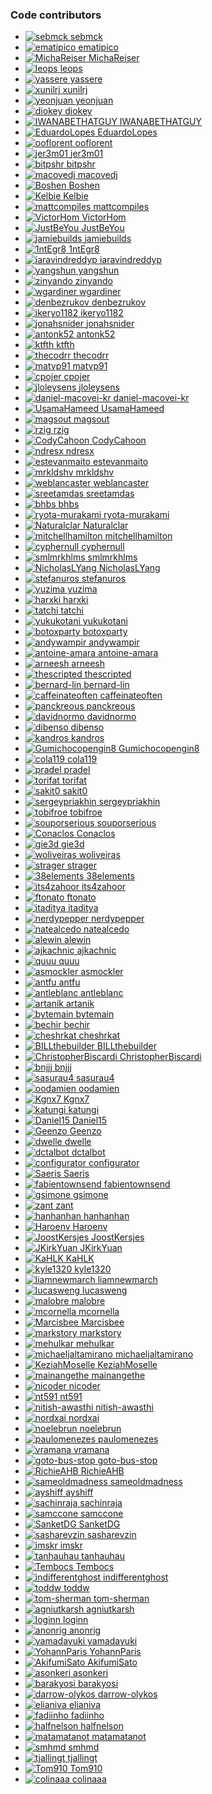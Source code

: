 <!-- Generated file, do not edit by hand, see `xtask/codegen` -->

### Code contributors

<ul class="team-list credits">
<li><a href="https://github.com/rome/tools/commits?author=sebmck">
<img src="https://avatars.githubusercontent.com/u/853712?v=4" alt="sebmck" />
<span>sebmck</span>
</a></li>
<li><a href="https://github.com/rome/tools/commits?author=ematipico">
<img src="https://avatars.githubusercontent.com/u/602478?v=4" alt="ematipico" />
<span>ematipico</span>
</a></li>
<li><a href="https://github.com/rome/tools/commits?author=MichaReiser">
<img src="https://avatars.githubusercontent.com/u/1203881?v=4" alt="MichaReiser" />
<span>MichaReiser</span>
</a></li>
<li><a href="https://github.com/rome/tools/commits?author=leops">
<img src="https://avatars.githubusercontent.com/u/1895119?v=4" alt="leops" />
<span>leops</span>
</a></li>
<li><a href="https://github.com/rome/tools/commits?author=yassere">
<img src="https://avatars.githubusercontent.com/u/7271639?v=4" alt="yassere" />
<span>yassere</span>
</a></li>
<li><a href="https://github.com/rome/tools/commits?author=xunilrj">
<img src="https://avatars.githubusercontent.com/u/83425?v=4" alt="xunilrj" />
<span>xunilrj</span>
</a></li>
<li><a href="https://github.com/rome/tools/commits?author=yeonjuan">
<img src="https://avatars.githubusercontent.com/u/41323220?v=4" alt="yeonjuan" />
<span>yeonjuan</span>
</a></li>
<li><a href="https://github.com/rome/tools/commits?author=diokey">
<img src="https://avatars.githubusercontent.com/u/5262527?v=4" alt="diokey" />
<span>diokey</span>
</a></li>
<li><a href="https://github.com/rome/tools/commits?author=IWANABETHATGUY">
<img src="https://avatars.githubusercontent.com/u/17974631?v=4" alt="IWANABETHATGUY" />
<span>IWANABETHATGUY</span>
</a></li>
<li><a href="https://github.com/rome/tools/commits?author=EduardoLopes">
<img src="https://avatars.githubusercontent.com/u/1084297?v=4" alt="EduardoLopes" />
<span>EduardoLopes</span>
</a></li>
<li><a href="https://github.com/rome/tools/commits?author=ooflorent">
<img src="https://avatars.githubusercontent.com/u/168498?v=4" alt="ooflorent" />
<span>ooflorent</span>
</a></li>
<li><a href="https://github.com/rome/tools/commits?author=jer3m01">
<img src="https://avatars.githubusercontent.com/u/33844379?v=4" alt="jer3m01" />
<span>jer3m01</span>
</a></li>
<li><a href="https://github.com/rome/tools/commits?author=bitpshr">
<img src="https://avatars.githubusercontent.com/u/334586?v=4" alt="bitpshr" />
<span>bitpshr</span>
</a></li>
<li><a href="https://github.com/rome/tools/commits?author=macovedj">
<img src="https://avatars.githubusercontent.com/u/20097860?v=4" alt="macovedj" />
<span>macovedj</span>
</a></li>
<li><a href="https://github.com/rome/tools/commits?author=Boshen">
<img src="https://avatars.githubusercontent.com/u/1430279?v=4" alt="Boshen" />
<span>Boshen</span>
</a></li>
<li><a href="https://github.com/rome/tools/commits?author=Kelbie">
<img src="https://avatars.githubusercontent.com/u/19197564?v=4" alt="Kelbie" />
<span>Kelbie</span>
</a></li>
<li><a href="https://github.com/rome/tools/commits?author=mattcompiles">
<img src="https://avatars.githubusercontent.com/u/8802980?v=4" alt="mattcompiles" />
<span>mattcompiles</span>
</a></li>
<li><a href="https://github.com/rome/tools/commits?author=VictorHom">
<img src="https://avatars.githubusercontent.com/u/3211873?v=4" alt="VictorHom" />
<span>VictorHom</span>
</a></li>
<li><a href="https://github.com/rome/tools/commits?author=JustBeYou">
<img src="https://avatars.githubusercontent.com/u/10727813?v=4" alt="JustBeYou" />
<span>JustBeYou</span>
</a></li>
<li><a href="https://github.com/rome/tools/commits?author=jamiebuilds">
<img src="https://avatars.githubusercontent.com/u/952783?v=4" alt="jamiebuilds" />
<span>jamiebuilds</span>
</a></li>
<li><a href="https://github.com/rome/tools/commits?author=1ntEgr8">
<img src="https://avatars.githubusercontent.com/u/40111357?v=4" alt="1ntEgr8" />
<span>1ntEgr8</span>
</a></li>
<li><a href="https://github.com/rome/tools/commits?author=iaravindreddyp">
<img src="https://avatars.githubusercontent.com/u/22080780?v=4" alt="iaravindreddyp" />
<span>iaravindreddyp</span>
</a></li>
<li><a href="https://github.com/rome/tools/commits?author=yangshun">
<img src="https://avatars.githubusercontent.com/u/1315101?v=4" alt="yangshun" />
<span>yangshun</span>
</a></li>
<li><a href="https://github.com/rome/tools/commits?author=zinyando">
<img src="https://avatars.githubusercontent.com/u/806774?v=4" alt="zinyando" />
<span>zinyando</span>
</a></li>
<li><a href="https://github.com/rome/tools/commits?author=wgardiner">
<img src="https://avatars.githubusercontent.com/u/4764564?v=4" alt="wgardiner" />
<span>wgardiner</span>
</a></li>
<li><a href="https://github.com/rome/tools/commits?author=denbezrukov">
<img src="https://avatars.githubusercontent.com/u/6227442?v=4" alt="denbezrukov" />
<span>denbezrukov</span>
</a></li>
<li><a href="https://github.com/rome/tools/commits?author=ikeryo1182">
<img src="https://avatars.githubusercontent.com/u/29964919?v=4" alt="ikeryo1182" />
<span>ikeryo1182</span>
</a></li>
<li><a href="https://github.com/rome/tools/commits?author=jonahsnider">
<img src="https://avatars.githubusercontent.com/u/7608555?v=4" alt="jonahsnider" />
<span>jonahsnider</span>
</a></li>
<li><a href="https://github.com/rome/tools/commits?author=antonk52">
<img src="https://avatars.githubusercontent.com/u/5817809?v=4" alt="antonk52" />
<span>antonk52</span>
</a></li>
<li><a href="https://github.com/rome/tools/commits?author=ktfth">
<img src="https://avatars.githubusercontent.com/u/44123854?v=4" alt="ktfth" />
<span>ktfth</span>
</a></li>
<li><a href="https://github.com/rome/tools/commits?author=thecodrr">
<img src="https://avatars.githubusercontent.com/u/7473959?v=4" alt="thecodrr" />
<span>thecodrr</span>
</a></li>
<li><a href="https://github.com/rome/tools/commits?author=matvp91">
<img src="https://avatars.githubusercontent.com/u/12699796?v=4" alt="matvp91" />
<span>matvp91</span>
</a></li>
<li><a href="https://github.com/rome/tools/commits?author=cpojer">
<img src="https://avatars.githubusercontent.com/u/13352?v=4" alt="cpojer" />
<span>cpojer</span>
</a></li>
<li><a href="https://github.com/rome/tools/commits?author=jloleysens">
<img src="https://avatars.githubusercontent.com/u/8155004?v=4" alt="jloleysens" />
<span>jloleysens</span>
</a></li>
<li><a href="https://github.com/rome/tools/commits?author=daniel-macovei-kr">
<img src="https://avatars.githubusercontent.com/u/81317209?v=4" alt="daniel-macovei-kr" />
<span>daniel-macovei-kr</span>
</a></li>
<li><a href="https://github.com/rome/tools/commits?author=UsamaHameed">
<img src="https://avatars.githubusercontent.com/u/11444352?v=4" alt="UsamaHameed" />
<span>UsamaHameed</span>
</a></li>
<li><a href="https://github.com/rome/tools/commits?author=magsout">
<img src="https://avatars.githubusercontent.com/u/1997108?v=4" alt="magsout" />
<span>magsout</span>
</a></li>
<li><a href="https://github.com/rome/tools/commits?author=rzig">
<img src="https://avatars.githubusercontent.com/u/16417432?v=4" alt="rzig" />
<span>rzig</span>
</a></li>
<li><a href="https://github.com/rome/tools/commits?author=CodyCahoon">
<img src="https://avatars.githubusercontent.com/u/5962054?v=4" alt="CodyCahoon" />
<span>CodyCahoon</span>
</a></li>
<li><a href="https://github.com/rome/tools/commits?author=ndresx">
<img src="https://avatars.githubusercontent.com/u/27507295?v=4" alt="ndresx" />
<span>ndresx</span>
</a></li>
<li><a href="https://github.com/rome/tools/commits?author=estevanmaito">
<img src="https://avatars.githubusercontent.com/u/8527573?v=4" alt="estevanmaito" />
<span>estevanmaito</span>
</a></li>
<li><a href="https://github.com/rome/tools/commits?author=mrkldshv">
<img src="https://avatars.githubusercontent.com/u/47859603?v=4" alt="mrkldshv" />
<span>mrkldshv</span>
</a></li>
<li><a href="https://github.com/rome/tools/commits?author=weblancaster">
<img src="https://avatars.githubusercontent.com/u/549394?v=4" alt="weblancaster" />
<span>weblancaster</span>
</a></li>
<li><a href="https://github.com/rome/tools/commits?author=sreetamdas">
<img src="https://avatars.githubusercontent.com/u/11270438?v=4" alt="sreetamdas" />
<span>sreetamdas</span>
</a></li>
<li><a href="https://github.com/rome/tools/commits?author=bhbs">
<img src="https://avatars.githubusercontent.com/u/22282293?v=4" alt="bhbs" />
<span>bhbs</span>
</a></li>
<li><a href="https://github.com/rome/tools/commits?author=ryota-murakami">
<img src="https://avatars.githubusercontent.com/u/5501268?v=4" alt="ryota-murakami" />
<span>ryota-murakami</span>
</a></li>
<li><a href="https://github.com/rome/tools/commits?author=Naturalclar">
<img src="https://avatars.githubusercontent.com/u/6936373?v=4" alt="Naturalclar" />
<span>Naturalclar</span>
</a></li>
<li><a href="https://github.com/rome/tools/commits?author=mitchellhamilton">
<img src="https://avatars.githubusercontent.com/u/11481355?v=4" alt="mitchellhamilton" />
<span>mitchellhamilton</span>
</a></li>
<li><a href="https://github.com/rome/tools/commits?author=cyphernull">
<img src="https://avatars.githubusercontent.com/u/23122353?v=4" alt="cyphernull" />
<span>cyphernull</span>
</a></li>
<li><a href="https://github.com/rome/tools/commits?author=smlmrkhlms">
<img src="https://avatars.githubusercontent.com/u/5240571?v=4" alt="smlmrkhlms" />
<span>smlmrkhlms</span>
</a></li>
<li><a href="https://github.com/rome/tools/commits?author=NicholasLYang">
<img src="https://avatars.githubusercontent.com/u/7357863?v=4" alt="NicholasLYang" />
<span>NicholasLYang</span>
</a></li>
<li><a href="https://github.com/rome/tools/commits?author=stefanuros">
<img src="https://avatars.githubusercontent.com/u/25876628?v=4" alt="stefanuros" />
<span>stefanuros</span>
</a></li>
<li><a href="https://github.com/rome/tools/commits?author=yuzima">
<img src="https://avatars.githubusercontent.com/u/6914393?v=4" alt="yuzima" />
<span>yuzima</span>
</a></li>
<li><a href="https://github.com/rome/tools/commits?author=harxki">
<img src="https://avatars.githubusercontent.com/u/20314618?v=4" alt="harxki" />
<span>harxki</span>
</a></li>
<li><a href="https://github.com/rome/tools/commits?author=tatchi">
<img src="https://avatars.githubusercontent.com/u/5595092?v=4" alt="tatchi" />
<span>tatchi</span>
</a></li>
<li><a href="https://github.com/rome/tools/commits?author=yukukotani">
<img src="https://avatars.githubusercontent.com/u/16265411?v=4" alt="yukukotani" />
<span>yukukotani</span>
</a></li>
<li><a href="https://github.com/rome/tools/commits?author=botoxparty">
<img src="https://avatars.githubusercontent.com/u/24580068?v=4" alt="botoxparty" />
<span>botoxparty</span>
</a></li>
<li><a href="https://github.com/rome/tools/commits?author=andywampir">
<img src="https://avatars.githubusercontent.com/u/24408703?v=4" alt="andywampir" />
<span>andywampir</span>
</a></li>
<li><a href="https://github.com/rome/tools/commits?author=antoine-amara">
<img src="https://avatars.githubusercontent.com/u/10661789?v=4" alt="antoine-amara" />
<span>antoine-amara</span>
</a></li>
<li><a href="https://github.com/rome/tools/commits?author=arneesh">
<img src="https://avatars.githubusercontent.com/u/44923038?v=4" alt="arneesh" />
<span>arneesh</span>
</a></li>
<li><a href="https://github.com/rome/tools/commits?author=thescripted">
<img src="https://avatars.githubusercontent.com/u/58235869?v=4" alt="thescripted" />
<span>thescripted</span>
</a></li>
<li><a href="https://github.com/rome/tools/commits?author=bernard-lin">
<img src="https://avatars.githubusercontent.com/u/16327281?v=4" alt="bernard-lin" />
<span>bernard-lin</span>
</a></li>
<li><a href="https://github.com/rome/tools/commits?author=caffeinateoften">
<img src="https://avatars.githubusercontent.com/u/66340669?v=4" alt="caffeinateoften" />
<span>caffeinateoften</span>
</a></li>
<li><a href="https://github.com/rome/tools/commits?author=panckreous">
<img src="https://avatars.githubusercontent.com/u/208280?v=4" alt="panckreous" />
<span>panckreous</span>
</a></li>
<li><a href="https://github.com/rome/tools/commits?author=davidnormo">
<img src="https://avatars.githubusercontent.com/u/881849?v=4" alt="davidnormo" />
<span>davidnormo</span>
</a></li>
<li><a href="https://github.com/rome/tools/commits?author=dibenso">
<img src="https://avatars.githubusercontent.com/u/11963087?v=4" alt="dibenso" />
<span>dibenso</span>
</a></li>
<li><a href="https://github.com/rome/tools/commits?author=kandros">
<img src="https://avatars.githubusercontent.com/u/4562878?v=4" alt="kandros" />
<span>kandros</span>
</a></li>
<li><a href="https://github.com/rome/tools/commits?author=Gumichocopengin8">
<img src="https://avatars.githubusercontent.com/u/34010665?v=4" alt="Gumichocopengin8" />
<span>Gumichocopengin8</span>
</a></li>
<li><a href="https://github.com/rome/tools/commits?author=cola119">
<img src="https://avatars.githubusercontent.com/u/22386678?v=4" alt="cola119" />
<span>cola119</span>
</a></li>
<li><a href="https://github.com/rome/tools/commits?author=pradel">
<img src="https://avatars.githubusercontent.com/u/5749437?v=4" alt="pradel" />
<span>pradel</span>
</a></li>
<li><a href="https://github.com/rome/tools/commits?author=torifat">
<img src="https://avatars.githubusercontent.com/u/208544?v=4" alt="torifat" />
<span>torifat</span>
</a></li>
<li><a href="https://github.com/rome/tools/commits?author=sakit0">
<img src="https://avatars.githubusercontent.com/u/15010907?v=4" alt="sakit0" />
<span>sakit0</span>
</a></li>
<li><a href="https://github.com/rome/tools/commits?author=sergeypriakhin">
<img src="https://avatars.githubusercontent.com/u/14714707?v=4" alt="sergeypriakhin" />
<span>sergeypriakhin</span>
</a></li>
<li><a href="https://github.com/rome/tools/commits?author=tobifroe">
<img src="https://avatars.githubusercontent.com/u/40638719?v=4" alt="tobifroe" />
<span>tobifroe</span>
</a></li>
<li><a href="https://github.com/rome/tools/commits?author=souporserious">
<img src="https://avatars.githubusercontent.com/u/2762082?v=4" alt="souporserious" />
<span>souporserious</span>
</a></li>
<li><a href="https://github.com/rome/tools/commits?author=Conaclos">
<img src="https://avatars.githubusercontent.com/u/2358560?v=4" alt="Conaclos" />
<span>Conaclos</span>
</a></li>
<li><a href="https://github.com/rome/tools/commits?author=gie3d">
<img src="https://avatars.githubusercontent.com/u/1977772?v=4" alt="gie3d" />
<span>gie3d</span>
</a></li>
<li><a href="https://github.com/rome/tools/commits?author=woliveiras">
<img src="https://avatars.githubusercontent.com/u/4243601?v=4" alt="woliveiras" />
<span>woliveiras</span>
</a></li>
<li><a href="https://github.com/rome/tools/commits?author=strager">
<img src="https://avatars.githubusercontent.com/u/48666?v=4" alt="strager" />
<span>strager</span>
</a></li>
<li><a href="https://github.com/rome/tools/commits?author=38elements">
<img src="https://avatars.githubusercontent.com/u/2399132?v=4" alt="38elements" />
<span>38elements</span>
</a></li>
<li><a href="https://github.com/rome/tools/commits?author=its4zahoor">
<img src="https://avatars.githubusercontent.com/u/24554084?v=4" alt="its4zahoor" />
<span>its4zahoor</span>
</a></li>
<li><a href="https://github.com/rome/tools/commits?author=ftonato">
<img src="https://avatars.githubusercontent.com/u/5417662?v=4" alt="ftonato" />
<span>ftonato</span>
</a></li>
<li><a href="https://github.com/rome/tools/commits?author=itaditya">
<img src="https://avatars.githubusercontent.com/u/15871340?v=4" alt="itaditya" />
<span>itaditya</span>
</a></li>
<li><a href="https://github.com/rome/tools/commits?author=nerdypepper">
<img src="https://avatars.githubusercontent.com/u/23743547?v=4" alt="nerdypepper" />
<span>nerdypepper</span>
</a></li>
<li><a href="https://github.com/rome/tools/commits?author=natealcedo">
<img src="https://avatars.githubusercontent.com/u/18214059?v=4" alt="natealcedo" />
<span>natealcedo</span>
</a></li>
<li><a href="https://github.com/rome/tools/commits?author=alewin">
<img src="https://avatars.githubusercontent.com/u/980844?v=4" alt="alewin" />
<span>alewin</span>
</a></li>
<li><a href="https://github.com/rome/tools/commits?author=ajkachnic">
<img src="https://avatars.githubusercontent.com/u/44317699?v=4" alt="ajkachnic" />
<span>ajkachnic</span>
</a></li>
<li><a href="https://github.com/rome/tools/commits?author=quuu">
<img src="https://avatars.githubusercontent.com/u/32676955?v=4" alt="quuu" />
<span>quuu</span>
</a></li>
<li><a href="https://github.com/rome/tools/commits?author=asmockler">
<img src="https://avatars.githubusercontent.com/u/4712675?v=4" alt="asmockler" />
<span>asmockler</span>
</a></li>
<li><a href="https://github.com/rome/tools/commits?author=antfu">
<img src="https://avatars.githubusercontent.com/u/11247099?v=4" alt="antfu" />
<span>antfu</span>
</a></li>
<li><a href="https://github.com/rome/tools/commits?author=antleblanc">
<img src="https://avatars.githubusercontent.com/u/428384?v=4" alt="antleblanc" />
<span>antleblanc</span>
</a></li>
<li><a href="https://github.com/rome/tools/commits?author=artanik">
<img src="https://avatars.githubusercontent.com/u/1444178?v=4" alt="artanik" />
<span>artanik</span>
</a></li>
<li><a href="https://github.com/rome/tools/commits?author=bytemain">
<img src="https://avatars.githubusercontent.com/u/13938334?v=4" alt="bytemain" />
<span>bytemain</span>
</a></li>
<li><a href="https://github.com/rome/tools/commits?author=bechir">
<img src="https://avatars.githubusercontent.com/u/13308700?v=4" alt="bechir" />
<span>bechir</span>
</a></li>
<li><a href="https://github.com/rome/tools/commits?author=cheshrkat">
<img src="https://avatars.githubusercontent.com/u/307712?v=4" alt="cheshrkat" />
<span>cheshrkat</span>
</a></li>
<li><a href="https://github.com/rome/tools/commits?author=BILLthebuilder">
<img src="https://avatars.githubusercontent.com/u/24655101?v=4" alt="BILLthebuilder" />
<span>BILLthebuilder</span>
</a></li>
<li><a href="https://github.com/rome/tools/commits?author=ChristopherBiscardi">
<img src="https://avatars.githubusercontent.com/u/551247?v=4" alt="ChristopherBiscardi" />
<span>ChristopherBiscardi</span>
</a></li>
<li><a href="https://github.com/rome/tools/commits?author=bnjjj">
<img src="https://avatars.githubusercontent.com/u/5719034?v=4" alt="bnjjj" />
<span>bnjjj</span>
</a></li>
<li><a href="https://github.com/rome/tools/commits?author=sasurau4">
<img src="https://avatars.githubusercontent.com/u/13580199?v=4" alt="sasurau4" />
<span>sasurau4</span>
</a></li>
<li><a href="https://github.com/rome/tools/commits?author=oodamien">
<img src="https://avatars.githubusercontent.com/u/487067?v=4" alt="oodamien" />
<span>oodamien</span>
</a></li>
<li><a href="https://github.com/rome/tools/commits?author=Kgnx7">
<img src="https://avatars.githubusercontent.com/u/28836290?v=4" alt="Kgnx7" />
<span>Kgnx7</span>
</a></li>
<li><a href="https://github.com/rome/tools/commits?author=katungi">
<img src="https://avatars.githubusercontent.com/u/26451435?v=4" alt="katungi" />
<span>katungi</span>
</a></li>
<li><a href="https://github.com/rome/tools/commits?author=Daniel15">
<img src="https://avatars.githubusercontent.com/u/91933?v=4" alt="Daniel15" />
<span>Daniel15</span>
</a></li>
<li><a href="https://github.com/rome/tools/commits?author=Geenzo">
<img src="https://avatars.githubusercontent.com/u/6834228?v=4" alt="Geenzo" />
<span>Geenzo</span>
</a></li>
<li><a href="https://github.com/rome/tools/commits?author=dwelle">
<img src="https://avatars.githubusercontent.com/u/5153846?v=4" alt="dwelle" />
<span>dwelle</span>
</a></li>
<li><a href="https://github.com/rome/tools/commits?author=dctalbot">
<img src="https://avatars.githubusercontent.com/u/17692467?v=4" alt="dctalbot" />
<span>dctalbot</span>
</a></li>
<li><a href="https://github.com/rome/tools/commits?author=configurator">
<img src="https://avatars.githubusercontent.com/u/671365?v=4" alt="configurator" />
<span>configurator</span>
</a></li>
<li><a href="https://github.com/rome/tools/commits?author=Saeris">
<img src="https://avatars.githubusercontent.com/u/3144549?v=4" alt="Saeris" />
<span>Saeris</span>
</a></li>
<li><a href="https://github.com/rome/tools/commits?author=fabientownsend">
<img src="https://avatars.githubusercontent.com/u/2458181?v=4" alt="fabientownsend" />
<span>fabientownsend</span>
</a></li>
<li><a href="https://github.com/rome/tools/commits?author=gsimone">
<img src="https://avatars.githubusercontent.com/u/1862172?v=4" alt="gsimone" />
<span>gsimone</span>
</a></li>
<li><a href="https://github.com/rome/tools/commits?author=zant">
<img src="https://avatars.githubusercontent.com/u/13141462?v=4" alt="zant" />
<span>zant</span>
</a></li>
<li><a href="https://github.com/rome/tools/commits?author=hanhanhan">
<img src="https://avatars.githubusercontent.com/u/7477141?v=4" alt="hanhanhan" />
<span>hanhanhan</span>
</a></li>
<li><a href="https://github.com/rome/tools/commits?author=Haroenv">
<img src="https://avatars.githubusercontent.com/u/6270048?v=4" alt="Haroenv" />
<span>Haroenv</span>
</a></li>
<li><a href="https://github.com/rome/tools/commits?author=JoostKersjes">
<img src="https://avatars.githubusercontent.com/u/10849207?v=4" alt="JoostKersjes" />
<span>JoostKersjes</span>
</a></li>
<li><a href="https://github.com/rome/tools/commits?author=JKirkYuan">
<img src="https://avatars.githubusercontent.com/u/18089817?v=4" alt="JKirkYuan" />
<span>JKirkYuan</span>
</a></li>
<li><a href="https://github.com/rome/tools/commits?author=KaHLK">
<img src="https://avatars.githubusercontent.com/u/3747608?v=4" alt="KaHLK" />
<span>KaHLK</span>
</a></li>
<li><a href="https://github.com/rome/tools/commits?author=kyle1320">
<img src="https://avatars.githubusercontent.com/u/602902?v=4" alt="kyle1320" />
<span>kyle1320</span>
</a></li>
<li><a href="https://github.com/rome/tools/commits?author=liamnewmarch">
<img src="https://avatars.githubusercontent.com/u/955980?v=4" alt="liamnewmarch" />
<span>liamnewmarch</span>
</a></li>
<li><a href="https://github.com/rome/tools/commits?author=lucasweng">
<img src="https://avatars.githubusercontent.com/u/30640930?v=4" alt="lucasweng" />
<span>lucasweng</span>
</a></li>
<li><a href="https://github.com/rome/tools/commits?author=malobre">
<img src="https://avatars.githubusercontent.com/u/1368457?v=4" alt="malobre" />
<span>malobre</span>
</a></li>
<li><a href="https://github.com/rome/tools/commits?author=mcornella">
<img src="https://avatars.githubusercontent.com/u/1441704?v=4" alt="mcornella" />
<span>mcornella</span>
</a></li>
<li><a href="https://github.com/rome/tools/commits?author=Marcisbee">
<img src="https://avatars.githubusercontent.com/u/16621507?v=4" alt="Marcisbee" />
<span>Marcisbee</span>
</a></li>
<li><a href="https://github.com/rome/tools/commits?author=markstory">
<img src="https://avatars.githubusercontent.com/u/24086?v=4" alt="markstory" />
<span>markstory</span>
</a></li>
<li><a href="https://github.com/rome/tools/commits?author=mehulkar">
<img src="https://avatars.githubusercontent.com/u/490968?v=4" alt="mehulkar" />
<span>mehulkar</span>
</a></li>
<li><a href="https://github.com/rome/tools/commits?author=michaeljaltamirano">
<img src="https://avatars.githubusercontent.com/u/13544620?v=4" alt="michaeljaltamirano" />
<span>michaeljaltamirano</span>
</a></li>
<li><a href="https://github.com/rome/tools/commits?author=KeziahMoselle">
<img src="https://avatars.githubusercontent.com/u/9168097?v=4" alt="KeziahMoselle" />
<span>KeziahMoselle</span>
</a></li>
<li><a href="https://github.com/rome/tools/commits?author=mainangethe">
<img src="https://avatars.githubusercontent.com/u/41260290?v=4" alt="mainangethe" />
<span>mainangethe</span>
</a></li>
<li><a href="https://github.com/rome/tools/commits?author=nicoder">
<img src="https://avatars.githubusercontent.com/u/365210?v=4" alt="nicoder" />
<span>nicoder</span>
</a></li>
<li><a href="https://github.com/rome/tools/commits?author=nt591">
<img src="https://avatars.githubusercontent.com/u/1767563?v=4" alt="nt591" />
<span>nt591</span>
</a></li>
<li><a href="https://github.com/rome/tools/commits?author=nitish-awasthi">
<img src="https://avatars.githubusercontent.com/u/61836272?v=4" alt="nitish-awasthi" />
<span>nitish-awasthi</span>
</a></li>
<li><a href="https://github.com/rome/tools/commits?author=nordxai">
<img src="https://avatars.githubusercontent.com/u/54709525?v=4" alt="nordxai" />
<span>nordxai</span>
</a></li>
<li><a href="https://github.com/rome/tools/commits?author=noelebrun">
<img src="https://avatars.githubusercontent.com/u/26116917?v=4" alt="noelebrun" />
<span>noelebrun</span>
</a></li>
<li><a href="https://github.com/rome/tools/commits?author=paulomenezes">
<img src="https://avatars.githubusercontent.com/u/10564179?v=4" alt="paulomenezes" />
<span>paulomenezes</span>
</a></li>
<li><a href="https://github.com/rome/tools/commits?author=vramana">
<img src="https://avatars.githubusercontent.com/u/3112509?v=4" alt="vramana" />
<span>vramana</span>
</a></li>
<li><a href="https://github.com/rome/tools/commits?author=goto-bus-stop">
<img src="https://avatars.githubusercontent.com/u/1006268?v=4" alt="goto-bus-stop" />
<span>goto-bus-stop</span>
</a></li>
<li><a href="https://github.com/rome/tools/commits?author=RichieAHB">
<img src="https://avatars.githubusercontent.com/u/1652187?v=4" alt="RichieAHB" />
<span>RichieAHB</span>
</a></li>
<li><a href="https://github.com/rome/tools/commits?author=sameoldmadness">
<img src="https://avatars.githubusercontent.com/u/1537724?v=4" alt="sameoldmadness" />
<span>sameoldmadness</span>
</a></li>
<li><a href="https://github.com/rome/tools/commits?author=ayshiff">
<img src="https://avatars.githubusercontent.com/u/32459935?v=4" alt="ayshiff" />
<span>ayshiff</span>
</a></li>
<li><a href="https://github.com/rome/tools/commits?author=sachinraja">
<img src="https://avatars.githubusercontent.com/u/58836760?v=4" alt="sachinraja" />
<span>sachinraja</span>
</a></li>
<li><a href="https://github.com/rome/tools/commits?author=samccone">
<img src="https://avatars.githubusercontent.com/u/883126?v=4" alt="samccone" />
<span>samccone</span>
</a></li>
<li><a href="https://github.com/rome/tools/commits?author=SanketDG">
<img src="https://avatars.githubusercontent.com/u/8980971?v=4" alt="SanketDG" />
<span>SanketDG</span>
</a></li>
<li><a href="https://github.com/rome/tools/commits?author=sasharevzin">
<img src="https://avatars.githubusercontent.com/u/232392?v=4" alt="sasharevzin" />
<span>sasharevzin</span>
</a></li>
<li><a href="https://github.com/rome/tools/commits?author=imskr">
<img src="https://avatars.githubusercontent.com/u/42062622?v=4" alt="imskr" />
<span>imskr</span>
</a></li>
<li><a href="https://github.com/rome/tools/commits?author=tanhauhau">
<img src="https://avatars.githubusercontent.com/u/2338632?v=4" alt="tanhauhau" />
<span>tanhauhau</span>
</a></li>
<li><a href="https://github.com/rome/tools/commits?author=Tembocs">
<img src="https://avatars.githubusercontent.com/u/10493606?v=4" alt="Tembocs" />
<span>Tembocs</span>
</a></li>
<li><a href="https://github.com/rome/tools/commits?author=indifferentghost">
<img src="https://avatars.githubusercontent.com/u/12449668?v=4" alt="indifferentghost" />
<span>indifferentghost</span>
</a></li>
<li><a href="https://github.com/rome/tools/commits?author=toddw">
<img src="https://avatars.githubusercontent.com/u/140000?v=4" alt="toddw" />
<span>toddw</span>
</a></li>
<li><a href="https://github.com/rome/tools/commits?author=tom-sherman">
<img src="https://avatars.githubusercontent.com/u/9257001?v=4" alt="tom-sherman" />
<span>tom-sherman</span>
</a></li>
<li><a href="https://github.com/rome/tools/commits?author=agniutkarsh">
<img src="https://avatars.githubusercontent.com/u/30363000?v=4" alt="agniutkarsh" />
<span>agniutkarsh</span>
</a></li>
<li><a href="https://github.com/rome/tools/commits?author=loginn">
<img src="https://avatars.githubusercontent.com/u/11638938?v=4" alt="loginn" />
<span>loginn</span>
</a></li>
<li><a href="https://github.com/rome/tools/commits?author=anonrig">
<img src="https://avatars.githubusercontent.com/u/1935246?v=4" alt="anonrig" />
<span>anonrig</span>
</a></li>
<li><a href="https://github.com/rome/tools/commits?author=yamadayuki">
<img src="https://avatars.githubusercontent.com/u/7839872?v=4" alt="yamadayuki" />
<span>yamadayuki</span>
</a></li>
<li><a href="https://github.com/rome/tools/commits?author=YohannParis">
<img src="https://avatars.githubusercontent.com/u/636801?v=4" alt="YohannParis" />
<span>YohannParis</span>
</a></li>
<li><a href="https://github.com/rome/tools/commits?author=AkifumiSato">
<img src="https://avatars.githubusercontent.com/u/25711332?v=4" alt="AkifumiSato" />
<span>AkifumiSato</span>
</a></li>
<li><a href="https://github.com/rome/tools/commits?author=asonkeri">
<img src="https://avatars.githubusercontent.com/u/19153764?v=4" alt="asonkeri" />
<span>asonkeri</span>
</a></li>
<li><a href="https://github.com/rome/tools/commits?author=barakyosi">
<img src="https://avatars.githubusercontent.com/u/26066358?v=4" alt="barakyosi" />
<span>barakyosi</span>
</a></li>
<li><a href="https://github.com/rome/tools/commits?author=darrow-olykos">
<img src="https://avatars.githubusercontent.com/u/90573559?v=4" alt="darrow-olykos" />
<span>darrow-olykos</span>
</a></li>
<li><a href="https://github.com/rome/tools/commits?author=elianiva">
<img src="https://avatars.githubusercontent.com/u/51877647?v=4" alt="elianiva" />
<span>elianiva</span>
</a></li>
<li><a href="https://github.com/rome/tools/commits?author=fadiinho">
<img src="https://avatars.githubusercontent.com/u/94945604?v=4" alt="fadiinho" />
<span>fadiinho</span>
</a></li>
<li><a href="https://github.com/rome/tools/commits?author=halfnelson">
<img src="https://avatars.githubusercontent.com/u/551284?v=4" alt="halfnelson" />
<span>halfnelson</span>
</a></li>
<li><a href="https://github.com/rome/tools/commits?author=matamatanot">
<img src="https://avatars.githubusercontent.com/u/39780486?v=4" alt="matamatanot" />
<span>matamatanot</span>
</a></li>
<li><a href="https://github.com/rome/tools/commits?author=smhmd">
<img src="https://avatars.githubusercontent.com/u/46059092?v=4" alt="smhmd" />
<span>smhmd</span>
</a></li>
<li><a href="https://github.com/rome/tools/commits?author=tjallingt">
<img src="https://avatars.githubusercontent.com/u/5736783?v=4" alt="tjallingt" />
<span>tjallingt</span>
</a></li>
<li><a href="https://github.com/rome/tools/commits?author=Tom910">
<img src="https://avatars.githubusercontent.com/u/2185721?v=4" alt="Tom910" />
<span>Tom910</span>
</a></li>
<li><a href="https://github.com/rome/tools/commits?author=colinaaa">
<img src="https://avatars.githubusercontent.com/u/40660121?v=4" alt="colinaaa" />
<span>colinaaa</span>
</a></li>
</ul>
